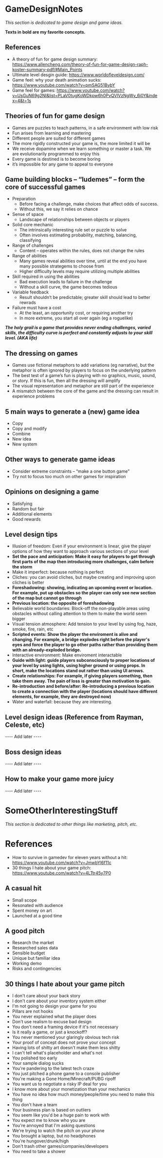 # GameDesignNotes

*This section is dedicated to game design and game ideas.*

**Texts in bold are my favorite concepts.**

## References
* A theory of fun for game design summary: https://www.allencheng.com/theory-of-fun-for-game-design-raph-koster-summary-pdf/#Main_Points
* Ultimate level desgin guide: https://www.worldofleveldesign.com/
* Game feel: why your death animation sucks: https://www.youtube.com/watch?v=pmSAG51BybY
* Game feel for games: https://www.youtube.com/watch?v=UsGuN69g2NI&list=PLaV0tugKoWDkpw6h0PvQVlVzNgWy_6j0Y&index=4&t=1s

## Theories of fun for game design
* Games are puzzles to teach patterns, in a safe environment with low risk
* Fun arises from learning and mastering
* Different people are suited for different games 
* The more rigidly constructed your game is, the more limited it will be
* We receive dopamine when we learn something or master a task. We are evolutionarily programmed to enjoy this
* Every game is destined is to become boring
* it’s impossible for any game to appeal to everyone

## Game building blocks – “ludemes” – form the core of successful games
* Preparation
  * Before facing a challenge, make choices that affect odds of success.
  * Without this, we say it relies on chance
* Sense of space
  * Landscape of relationships between objects or players
* Solid core mechanic
  * The intrinsically interesting rule set or puzzle to solve
  * Often involves estimating probability, matching, balancing, classifying
* Range of challenges
  * Content – operates within the rules, does not change the rules
* Range of abilities
  * Many games reveal abilities over time, until at the end you have many possible strategems to choose from
  * Higher difficulty levels may require utilizing multiple abilities
* Skill required in using the abilities
  * Bad execution leads to failure in the challenge
  * Without a skill curve, the game becomes tedious
* Variable feedback
  * Result shouldn’t be predictable; greater skill should lead to better rewrads
* Failure must have a cost
  * At the least, an opportunity cost, or requiring another try
  * In more extreme, you start all over again (eg a roguelike)
  
***The holy grail is a game that provides never ending challenges, varied skills, the difficulty curve is perfect and constantly adjusts to your skill level. (AKA life)***

## The dressing on games
* Games use fictional metaphors to add variations (eg narrative), but the metaphor is often ignored by players to focus on the underlying pattern
* The best test of a game’s fun is playing with no graphics, music, sound, or story. If this is fun, then all the dressing will amplify
* The visual representation and metaphor are still part of the experience
* A mismatch between the core of the game and the dressing can result in experience problems


## 5 main ways to generate a (new) game idea 
* Copy
* Copy and modify
* Combine
* New idea
* New system

## Other ways to generate game ideas
* Consider extreme constraints – “make a one button game”
* Try not to focus too much on other games for inspiration

## Opinions on designing a game
* Satisfying
* Random but fair
* Additional elements
* Good rewards

## Level design tips
* Illusion of freedom: Even if your environment is linear, give the player options of how they want to approach various sections of your level
* **Set the pace and anticipation: Make it easy for players to get through first parts of the map then introducing more challenges, calm before the storm**
* Make it imperfect: because nothing is perfect
* Cliches: you can avoid cliches, but maybe creating and improving upon cliches is better
* **Foreshadowing: showing, indicating an upcoming event or location. For example, put up obstacles so the player can only see new section of the map but cannot go through** 
* **Previous location: the opposite of foreshadowing**
* Believable world boundaries: Block-off the non-playable areas using obstacles without calling attention to them to make the world seem bigger
* Visual tension atmosphere: Add tension to your level by using fog, haze, smoke, fire, rain, etc
* **Scripted events: Show the player the enviroment is alive and changing. For example, a bridge explodes right before the player's eyes and force the player to go other paths rather than providing them with an already-exploded bridge.**
* Interactive environment: Make enviroment interactable
* **Guide with light: guide players subconsciously to proper locations of your level by using lights, using higher ground or using props. In short, make the locations stand out rather than using UI arrows.**
* **Create relationships: For example, if giving players something, then take them away. The pain of loss is greater than motivation to gain.**
* **Re-introduction and before/after: Re-introducing a previous location to create a connection with the player (locations should have different elements, for example, they are destroyed now)**
* Water and waterfall: because they are interesting.

## Level design ideas (Reference from Rayman, Celeste, etc)
---- Add later ----

## Boss design ideas 
---- Add later ----

## How to make your game more juicy
---- Add later ----


# SomeOtherInterestingStuff

*This section is dedicated to other things like marketing, pitch, etc.*

# References
* How to survive in gamedev for eleven years without a hit: https://www.youtube.com/watch?v=JmwbYl6f11c
* 30 things I hate about your game pitch: https://www.youtube.com/watch?v=4LTtr45y7P0

## A casual hit
* Small scope
* Resonated with audience
* Spent money on art
* Launched at a good time

## A good pitch 
* Research the market
* Researched sales data 
* Sensible budget
* Unique but familiar idea
* Working demo
* Risks and contingencies

## 30 things I hate about your game pitch
* I don't care about your back story
* I don't care about your inventory system either
* I'm not going to design your game for you
* Pillars are not hooks
* You never explained what the player does
* Don't use realism to excuse bad design
* You don't need a framing device if it's not necessary
* Is it really a game, or just a knockoff?
* You never mentioned your glaringly obvious tech risk
* Your proof of concept does not prove your concept
* Having lots of shitty art doesn't make them less shitty
* I can't tell what's placeholder and what's not
* You polished too early
* Your sample dialog sucks
* You're pandering to the latest tech craze
* You just pitched a phone game to a console publisher
* You're making a Gone Home/Minecraft/PUBG ripoff
* You want us to negotiate a risky IP deal for you
* I know more about your monetization than your mechanics
* You have no idea how much money/people/time you need to make this thing
* You don't have a team
* Your business plan is based on outliers
* You seem like you'd be a huge pain to work with
* You expect me to know who you are
* You're annoyed that I'm asking questions
* We're trying to watch the pitch on your phone
* You brought a laptop, but no headphones
* You're hungover/drunk/high
* Don't trash other games/companies/developers
* You need to take a shower

